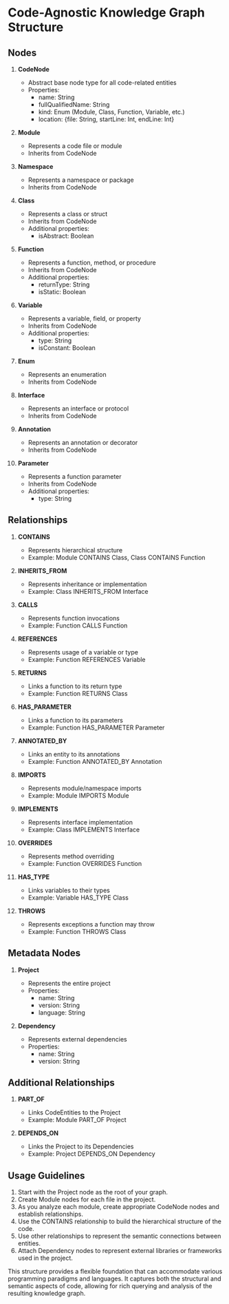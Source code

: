 # Code-Agnostic Knowledge Graph Structure

## Nodes

1. **CodeNode**
   - Abstract base node type for all code-related entities
   - Properties:
     - name: String
     - fullQualifiedName: String
     - kind: Enum (Module, Class, Function, Variable, etc.)
     - location: {file: String, startLine: Int, endLine: Int}

2. **Module**
   - Represents a code file or module
   - Inherits from CodeNode

3. **Namespace**
   - Represents a namespace or package
   - Inherits from CodeNode

4. **Class**
   - Represents a class or struct
   - Inherits from CodeNode
   - Additional properties:
     - isAbstract: Boolean

5. **Function**
   - Represents a function, method, or procedure
   - Inherits from CodeNode
   - Additional properties:
     - returnType: String
     - isStatic: Boolean

6. **Variable**
   - Represents a variable, field, or property
   - Inherits from CodeNode
   - Additional properties:
     - type: String
     - isConstant: Boolean

7. **Enum**
   - Represents an enumeration
   - Inherits from CodeNode

8. **Interface**
   - Represents an interface or protocol
   - Inherits from CodeNode

9. **Annotation**
   - Represents an annotation or decorator
   - Inherits from CodeNode

10. **Parameter**
    - Represents a function parameter
    - Inherits from CodeNode
    - Additional properties:
      - type: String

## Relationships

1. **CONTAINS**
   - Represents hierarchical structure
   - Example: Module CONTAINS Class, Class CONTAINS Function

2. **INHERITS_FROM**
   - Represents inheritance or implementation
   - Example: Class INHERITS_FROM Interface

3. **CALLS**
   - Represents function invocations
   - Example: Function CALLS Function

4. **REFERENCES**
   - Represents usage of a variable or type
   - Example: Function REFERENCES Variable

5. **RETURNS**
   - Links a function to its return type
   - Example: Function RETURNS Class

6. **HAS_PARAMETER**
   - Links a function to its parameters
   - Example: Function HAS_PARAMETER Parameter

7. **ANNOTATED_BY**
   - Links an entity to its annotations
   - Example: Function ANNOTATED_BY Annotation

8. **IMPORTS**
   - Represents module/namespace imports
   - Example: Module IMPORTS Module

9. **IMPLEMENTS**
   - Represents interface implementation
   - Example: Class IMPLEMENTS Interface

10. **OVERRIDES**
    - Represents method overriding
    - Example: Function OVERRIDES Function

11. **HAS_TYPE**
    - Links variables to their types
    - Example: Variable HAS_TYPE Class

12. **THROWS**
    - Represents exceptions a function may throw
    - Example: Function THROWS Class

## Metadata Nodes

1. **Project**
   - Represents the entire project
   - Properties:
     - name: String
     - version: String
     - language: String

2. **Dependency**
   - Represents external dependencies
   - Properties:
     - name: String
     - version: String

## Additional Relationships

1. **PART_OF**
   - Links CodeEntities to the Project
   - Example: Module PART_OF Project

2. **DEPENDS_ON**
   - Links the Project to its Dependencies
   - Example: Project DEPENDS_ON Dependency

## Usage Guidelines

1. Start with the Project node as the root of your graph.
2. Create Module nodes for each file in the project.
3. As you analyze each module, create appropriate CodeNode nodes and establish relationships.
4. Use the CONTAINS relationship to build the hierarchical structure of the code.
5. Use other relationships to represent the semantic connections between entities.
6. Attach Dependency nodes to represent external libraries or frameworks used in the project.

This structure provides a flexible foundation that can accommodate various programming paradigms and languages. It captures both the structural and semantic aspects of code, allowing for rich querying and analysis of the resulting knowledge graph.
